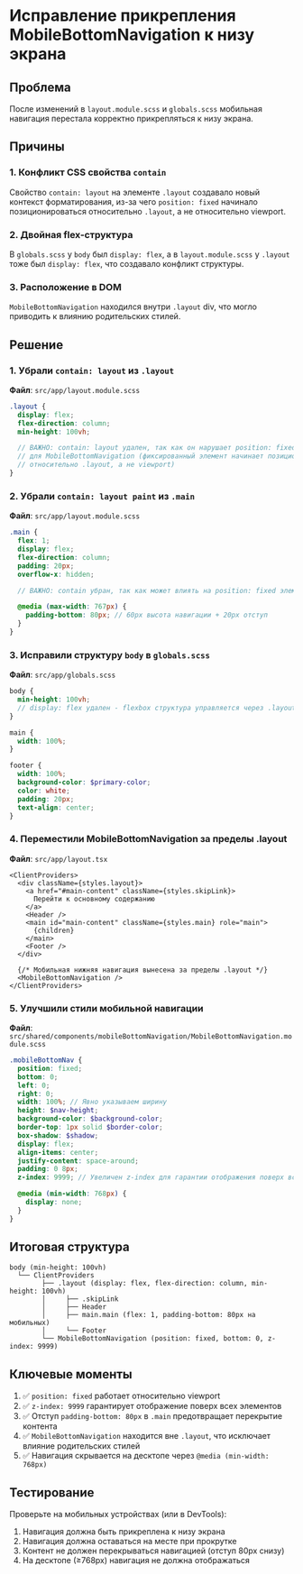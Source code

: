 # Исправление прикрепления MobileBottomNavigation к низу экрана

## Проблема

После изменений в `layout.module.scss` и `globals.scss` мобильная навигация перестала корректно прикрепляться к низу экрана.

## Причины

### 1. Конфликт CSS свойства `contain`

Свойство `contain: layout` на элементе `.layout` создавало новый контекст форматирования, из-за чего `position: fixed` начинало позиционироваться относительно `.layout`, а не относительно viewport.

### 2. Двойная flex-структура

В `globals.scss` у `body` был `display: flex`, а в `layout.module.scss` у `.layout` тоже был `display: flex`, что создавало конфликт структуры.

### 3. Расположение в DOM

`MobileBottomNavigation` находился внутри `.layout` div, что могло приводить к влиянию родительских стилей.

## Решение

### 1. Убрали `contain: layout` из `.layout`

**Файл**: `src/app/layout.module.scss`

```scss
.layout {
  display: flex;
  flex-direction: column;
  min-height: 100vh;

  // ВАЖНО: contain: layout удален, так как он нарушает position: fixed
  // для MobileBottomNavigation (фиксированный элемент начинает позиционироваться
  // относительно .layout, а не viewport)
}
```

### 2. Убрали `contain: layout paint` из `.main`

**Файл**: `src/app/layout.module.scss`

```scss
.main {
  flex: 1;
  display: flex;
  flex-direction: column;
  padding: 20px;
  overflow-x: hidden;

  // ВАЖНО: contain убран, так как может влиять на position: fixed элементов

  @media (max-width: 767px) {
    padding-bottom: 80px; // 60px высота навигации + 20px отступ
  }
}
```

### 3. Исправили структуру `body` в `globals.scss`

**Файл**: `src/app/globals.scss`

```scss
body {
  min-height: 100vh;
  // display: flex удален - flexbox структура управляется через .layout в layout.module.scss
}

main {
  width: 100%;
}

footer {
  width: 100%;
  background-color: $primary-color;
  color: white;
  padding: 20px;
  text-align: center;
}
```

### 4. Переместили MobileBottomNavigation за пределы .layout

**Файл**: `src/app/layout.tsx`

```tsx
<ClientProviders>
  <div className={styles.layout}>
    <a href="#main-content" className={styles.skipLink}>
      Перейти к основному содержанию
    </a>
    <Header />
    <main id="main-content" className={styles.main} role="main">
      {children}
    </main>
    <Footer />
  </div>

  {/* Мобильная нижняя навигация вынесена за пределы .layout */}
  <MobileBottomNavigation />
</ClientProviders>
```

### 5. Улучшили стили мобильной навигации

**Файл**: `src/shared/components/mobileBottomNavigation/MobileBottomNavigation.module.scss`

```scss
.mobileBottomNav {
  position: fixed;
  bottom: 0;
  left: 0;
  right: 0;
  width: 100%; // Явно указываем ширину
  height: $nav-height;
  background-color: $background-color;
  border-top: 1px solid $border-color;
  box-shadow: $shadow;
  display: flex;
  align-items: center;
  justify-content: space-around;
  padding: 0 8px;
  z-index: 9999; // Увеличен z-index для гарантии отображения поверх всего

  @media (min-width: 768px) {
    display: none;
  }
}
```

## Итоговая структура

```
body (min-height: 100vh)
  └── ClientProviders
        ├── .layout (display: flex, flex-direction: column, min-height: 100vh)
        │     ├── .skipLink
        │     ├── Header
        │     ├── main.main (flex: 1, padding-bottom: 80px на мобильных)
        │     └── Footer
        └── MobileBottomNavigation (position: fixed, bottom: 0, z-index: 9999)
```

## Ключевые моменты

1. ✅ `position: fixed` работает относительно viewport
2. ✅ `z-index: 9999` гарантирует отображение поверх всех элементов
3. ✅ Отступ `padding-bottom: 80px` в `.main` предотвращает перекрытие контента
4. ✅ `MobileBottomNavigation` находится вне `.layout`, что исключает влияние родительских стилей
5. ✅ Навигация скрывается на десктопе через `@media (min-width: 768px)`

## Тестирование

Проверьте на мобильных устройствах (или в DevTools):

1. Навигация должна быть прикреплена к низу экрана
2. Навигация должна оставаться на месте при прокрутке
3. Контент не должен перекрываться навигацией (отступ 80px снизу)
4. На десктопе (≥768px) навигация не должна отображаться
